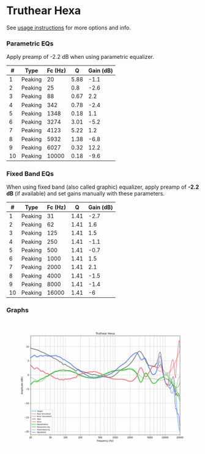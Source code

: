 # Truthear Hexa
See [usage instructions](https://github.com/jaakkopasanen/AutoEq#usage) for more options and info.

### Parametric EQs
Apply preamp of -2.2 dB when using parametric equalizer.

|   # | Type    |   Fc (Hz) |    Q |   Gain (dB) |
|-----|---------|-----------|------|-------------|
|   1 | Peaking |        20 | 5.88 |        -1.1 |
|   2 | Peaking |        25 | 0.8  |        -2.6 |
|   3 | Peaking |        88 | 0.67 |         2.2 |
|   4 | Peaking |       342 | 0.78 |        -2.4 |
|   5 | Peaking |      1348 | 0.18 |         1.1 |
|   6 | Peaking |      3274 | 3.01 |        -5.2 |
|   7 | Peaking |      4123 | 5.22 |         1.2 |
|   8 | Peaking |      5932 | 1.38 |        -6.8 |
|   9 | Peaking |      6027 | 0.32 |        12.2 |
|  10 | Peaking |     10000 | 0.18 |        -9.6 |

### Fixed Band EQs
When using fixed band (also called graphic) equalizer, apply preamp of **-2.2 dB** (if available) and set gains manually with these parameters.

|   # | Type    |   Fc (Hz) |    Q |   Gain (dB) |
|-----|---------|-----------|------|-------------|
|   1 | Peaking |        31 | 1.41 |        -2.7 |
|   2 | Peaking |        62 | 1.41 |         1.6 |
|   3 | Peaking |       125 | 1.41 |         1.5 |
|   4 | Peaking |       250 | 1.41 |        -1.1 |
|   5 | Peaking |       500 | 1.41 |        -0.7 |
|   6 | Peaking |      1000 | 1.41 |         1.5 |
|   7 | Peaking |      2000 | 1.41 |         2.1 |
|   8 | Peaking |      4000 | 1.41 |        -1.5 |
|   9 | Peaking |      8000 | 1.41 |        -1.4 |
|  10 | Peaking |     16000 | 1.41 |        -6   |

### Graphs
![](./Truthear%20Hexa.png)
